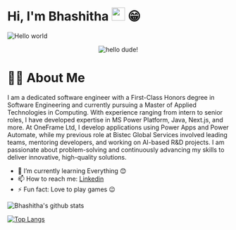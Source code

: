 # Hi, I'm Bhashitha <img src="https://raw.githubusercontent.com/MartinHeinz/MartinHeinz/master/wave.gif" width="30px"> 😁
<img src="https://raw.githubusercontent.com/sagar-viradiya/sagar-viradiya/master/resources/banner.png" alt="Hello world">
<p align="center"> <img src="https://komarev.com/ghpvc/?username=saku97&color=brightgreen" alt="hello dude!" /> </p>

# 👦🏽 About Me 
I am a dedicated software engineer with a First-Class Honors degree in Software Engineering and currently pursuing a Master of Applied Technologies in
Computing. With experience ranging from intern to senior roles, I have developed expertise in MS Power Platform, Java, Next.js, and more. At OneFrame Ltd, I
develop applications using Power Apps and Power Automate, while my previous role at Bistec Global Services involved leading teams, mentoring developers, and
working on AI-based R&D projects. I am passionate about problem-solving and continuously advancing my skills to deliver innovative, high-quality solutions.

- 🌱 I’m currently learning Everything 😊
- 📫 How to reach me: [Linkedin](https://www.linkedin.com/in/bhashitha12/)
- ⚡ Fun fact: Love to play games 😉

![Bhashitha's github stats](https://github-readme-stats.vercel.app/api?username=glbdhananjaya&show_icons=true&theme=radical)

[![Top Langs](https://github-readme-stats.vercel.app/api/top-langs/?username=glbdhananjaya&layout=compact)](https://github.com/glbdhananjaya/github-readme-stats)
